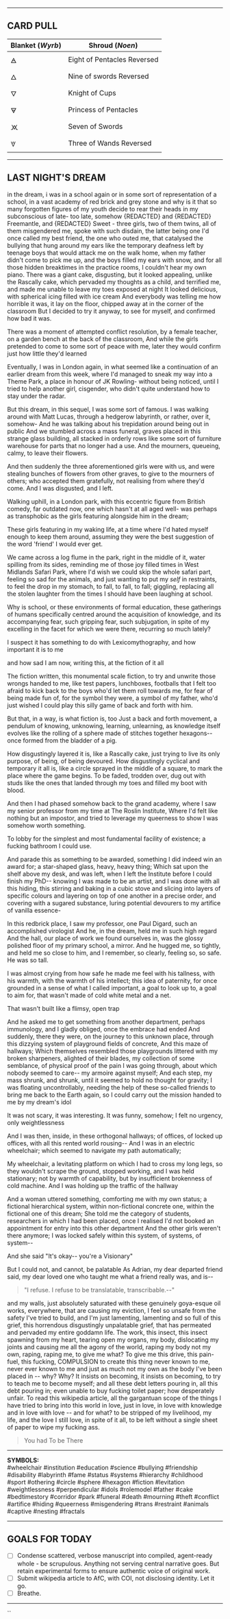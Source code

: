 

---

CARD PULL
--


| Blanket (*Wyrb*) | Shroud (*Noen*)             |
| ---------------- | --------------------------- |
| 🜁               | Eight of Pentacles Reversed |
| 🜂               | Nine of swords Reversed     |
| 🜄               | Knight of Cups              |
| 🜃               | Princess of Pentacles       |
| 🝪               | Seven of Swords             |
| 🝧               | Three of Wands Reversed     |



---

## LAST NIGHT'S DREAM

in the dream, i was in a school again 
or in some sort of representation of a school, in a vast academy of red brick and grey stone 
and why is it that so many forgotten figures of my youth decide to rear their heads in my subconscious of late- too late, somehow 
{REDACTED} and {REDACTED} Freemantle, and {REDACTED} Sweet - three girls, two of them twins, all of them misgendered me, spoke with such disdain, the latter being one I'd once called my best friend, the one who outed me, that catalysed the bullying that hung around my ears like the temporary deafness left by teenage boys that would attack me on the walk home, when my father didn't come to pick me up, and the boys filled my ears with snow, and for all those hidden breaktimes in the practice rooms, I couldn't hear my own piano.
There was a giant cake, disgusting, but it looked appealing, unlike the Rascally cake, which pervaded my thoughts as a child, and terrified me, and made me unable to leave my toes exposed at night 
It looked delicious, with spherical icing filled with ice cream 
And everybody was telling me how horrible it was, it lay on the floor, chipped away at in the corner of the classroom 
But I decided to try it anyway, to see for myself, and confirmed how bad it was. 

There was a moment of attempted conflict resolution, by a female teacher, on a garden bench at the back of the classroom, 
And while the girls pretended to come to some sort of peace with me, later they would confirm just how little they'd learned 

Eventually, I was in London again, in what seemed like a continuation of an earlier dream from this week, where I'd managed to sneak my way into a Theme Park, a place in honour of JK Rowling- without being noticed, until I tried to help another girl, cisgender, who didn't quite understand how to stay under the radar. 

But this dream, in this sequel, I was some sort of famous. 
I was walking around with Matt Lucas, through a hedgerow labyrinth, or rather, over it, somehow-
And he was talking about his trepidation around being out in public
And we stumbled across a mass funeral, graves placed in this strange glass building, all stacked in orderly rows like some sort of furniture warehouse for parts that no longer had a use. 
And the mourners, queueing, calmy, to leave their flowers. 

And then suddenly the three aforementioned girls were with us, and were stealing bunches of flowers from other graves, to give to the mourners of others; who accepted them gratefully, not realising from where they'd come. And I was disgusted, and I left. 

Walking uphill, in a London park, with this eccentric figure from British comedy, far outdated now, one which hasn't at all aged well- was perhaps as transphobic as the girls featuring alongside him in the dream;

These girls featuring in my waking life, at a time where I'd hated myself enough to keep them around, assuming they were the best suggestion of the word 'friend' I would ever get. 

We came across a log flume in the park, right in the middle of it, water spilling from its sides, reminding me of those joy filled times in West Midlands Safari Park, where I'd wish we could skip the whole safari part, feeling so sad for the animals, and just wanting to put my *self* in restraints, to feel the drop in my stomach, to fall, to fall, to fall; giggling, replacing all the stolen laughter from the times I should have been laughing at school. 

Why is school, or these environments of formal education, these gatherings of humans specifically centred around the acquisition of knowledge, and its accompanying fear, such gripping fear, such subjugation, in spite of my excelling in the facet for which we were there, recurring so much lately?

I suspect it has something to do with Lexicomythography, and how important it is to me 

and how sad I am now, writing this, 
at the fiction of it all

The fiction written, this monumental scale fiction, to try and unwrite those wrongs handed to me, like test papers, lunchboxes, footballs that I felt too afraid to kick back to the boys who'd let them roll towards me, for fear of being made fun of, for the symbol they were, a symbol of my father, who'd just wished I could play this silly game of back and forth with him. 

But that, in a way, is what fiction is, too
Just a back and forth movement, a pendulum of knowing, unknowing, learning, unlearning, as knowledge itself evolves like the rolling of a sphere made of stitches together hexagons--
once formed from the bladder of a pig. 


How disgustingly layered it is, like a Rascally cake, just trying to live its only purpose, of being, of being devoured.
How disgustingly cyclical and temporary it all is, like a circle sprayed in the middle of a square, to mark the place where the game begins. To be faded, trodden over, dug out with studs like the ones that landed through my toes and filled my boot with blood.


And then I had phased somehow back to the grand academy, where I saw my senior professor from my time at The Roslin Institute, 
Where I'd felt like nothing but an impostor, and tried to leverage my queerness to show I was somehow worth something. 

To lobby for the simplest and most fundamental facility of existence; a fucking bathroom I could use. 

And parade this as something to be awarded, something I did indeed win an award for; a star-shaped glass, heavy, heavy thing; 
Which sat upon the shelf above my desk, and was left, when I left the Institute before I could finish my PhD-- knowing I was made to be an artist, and I was done with all this hiding, this stirring and baking in a cubic stove and slicing into layers of specific colours and layering on top of one another in a precise order, and covering with a sugared substance, luring potential devourers to my artifice of vanilla essence-

In this redbrick place, I saw my professor, one Paul Digard, such an accomplished virologist 
And he, in the dream, held me in such high regard 
And the hall, our place of work we found ourselves in, was the glossy polished floor of my primary school, a mirror. 
And he hugged me, so tightly, and held me so close to him, and I remember, so clearly, feeling so, so safe. 
He was so tall. 

I was almost crying from how safe he made me feel with his tallness, with his warmth, with the warmth of his intellect; this idea of paternity, for once grounded in a sense of what I called important, a goal to look up to, a goal to aim for, that wasn't made of cold white metal and a net. 



That wasn't built like a flimsy, open trap


And he asked me to get something from another department, perhaps immunology, and I gladly obliged, once the embrace had ended
And suddenly, there they were, on the journey to this unknown place, through this dizzying system of playground fields of concrete, 
And this maze of hallways; 
Which themselves resembled those playgrounds littered with my broken sharpeners, alighted of their blades, my collection of some semblance, of physical proof of the pain I was going through, about which nobody seemed to care-- my armoire against myself;
And each step, my mass shrunk, and shrunk, until it seemed to hold no thought for gravity;
I was floating uncontrollably, needing the help of these so-called friends to bring me back to the Earth again, so I could carry out the mission handed to me by my dream's idol

It was not scary, it was interesting. 
It was funny, somehow;
I felt no urgency, only weightlessness

And I was then, inside, in these orthogonal hallways; of offices, of locked up offices, with all this rented world rousing--
And I was in an electric wheelchair; which seemed to navigate my path automatically;

My wheelchair, a levitating platform on which I had to cross my long legs, so they wouldn't scrape the ground, stopped working, and I was held stationary; not by warmth of capability, but by insufficient brokenness of cold machine.
And I was holding up the traffic of the hallway

And a woman uttered something, comforting me with my own status; a fictional hierarchical system, within non-fictional concrete one, within the fictional one of this dream;
She told me the category of students, researchers in which I had been placed, once I realised I'd not booked an appointment for entry into this other department
And the other girls weren't there anymore; I was locked safely within this system, of systems, of system--


And she said 
"It's okay-- you're a Visionary"



But I could not, and cannot, be palatable 
As Adrian, my dear departed friend said, my dear loved one who taught me what a friend really was, and is--


> "I refuse.
> I refuse to be translatable, transcribable.--"


and my walls, just absolutely saturated with these genuinely goya-esque oil works, everywhere, that are causing my eviction, I feel so unsafe from the safety I've tried to build, and I'm just lamenting, lamenting and so full of this grief, this horrendous disgustingly unpalatable grief, that has permeated and pervaded my entire goddamn life. The work, this insect, this insect spawning from my heart, tearing open my organs, my body, dislocating my joints and causing me all the agony of the world, raping my body not my own, raping, raping me, to give me what? To give me this drive, this pain-fuel, this fucking, COMPULSION to create this thing never known to me, never ever known to me and just as much not my own as the body I've been placed in -- why? Why? It insists on becoming, it insists on becoming, to try to teach me to become myself; and all these debt letters pouring in, all this debt pouring in; even unable to buy fucking toilet paper; how desperately unfair. To read this wikipedia article, all the gargantuan scope of the things I have tried to bring into this world in love, just in love, in love with knowledge and in love with love -- and for what? to be stripped of my livelihood, my life, and the love I still love, in spite of it all, to be left without a single sheet of paper to wipe my fucking ass. 


> You had
> To be
> There







---

**SYMBOLS:**  
#wheelchair #institution #education #science #bullying #friendship #disability #labyrinth #fame #status #systems #hierarchy #childhood #sport #othering #circle #sphere #hexagon #fiction #levitation #weightlessness #perpendicular #idols #rolemodel #father #cake #bedtimestory #corridor #park #funeral #death #mourning #theft #conflict #artifice #hiding #queerness #misgendering #trans #restraint #animals #captive #nesting #fractals

---







## GOALS FOR TODAY

- [ ] Condense scattered, verbose manuscript into compiled, agent-ready whole - be scrupulous. Anything not serving central narrative goes. But retain experimental forms to ensure authentic voice of original work. 
- [ ] Submit wikipedia article to AfC, with COI, not disclosing identity. Let it go. 
- [ ] Breathe. 

---
``